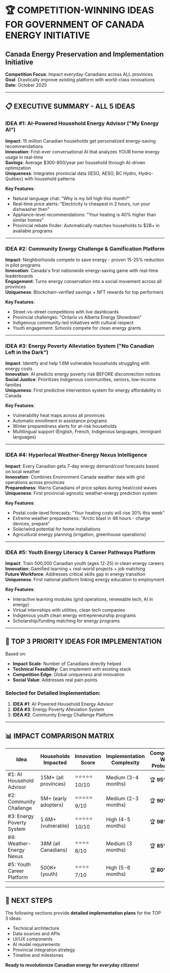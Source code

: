 # 🏆 COMPETITION-WINNING IDEAS FOR GOVERNMENT OF CANADA ENERGY INITIATIVE
## Canada Energy Preservation and Implementation Initiative

**Competition Focus**: Impact everyday Canadians across ALL provinces  
**Goal**: Drastically improve existing platform with world-class innovations  
**Date**: October 2025

---

## 📋 EXECUTIVE SUMMARY - ALL 5 IDEAS

### **IDEA #1: AI-Powered Household Energy Advisor ("My Energy AI")**
**Impact**: 15 million Canadian households get personalized energy-saving recommendations  
**Innovation**: First-ever conversational AI that analyzes YOUR home energy usage in real-time  
**Savings**: Average $300-800/year per household through AI-driven optimization  
**Uniqueness**: Integrates provincial data (IESO, AESO, BC Hydro, Hydro-Québec) with household patterns

**Key Features**:
- Natural language chat: "Why is my bill high this month?"
- Real-time price alerts: "Electricity is cheapest in 2 hours, run your dishwasher then"
- Appliance-level recommendations: "Your heating is 40% higher than similar homes"
- Provincial rebate finder: Automatically matches households to $2B+ in available programs

---

### **IDEA #2: Community Energy Challenge & Gamification Platform**
**Impact**: Neighborhoods compete to save energy - proven 15-25% reduction in pilot programs  
**Innovation**: Canada's first nationwide energy-saving game with real-time leaderboards  
**Engagement**: Turns energy conservation into a social movement across all provinces  
**Uniqueness**: Blockchain-verified savings + NFT rewards for top performers

**Key Features**:
- Street-vs-street competitions with live dashboards
- Provincial challenges: "Ontario vs Alberta Energy Showdown"
- Indigenous community-led initiatives with cultural respect
- Youth engagement: Schools compete for clean energy grants

---

### **IDEA #3: Energy Poverty Alleviation System ("No Canadian Left in the Dark")**
**Impact**: Identify and help 1.6M vulnerable households struggling with energy costs  
**Innovation**: AI predicts energy poverty risk BEFORE disconnection notices  
**Social Justice**: Prioritizes Indigenous communities, seniors, low-income families  
**Uniqueness**: First predictive intervention system for energy affordability in Canada

**Key Features**:
- Vulnerability heat maps across all provinces
- Automatic enrollment in assistance programs
- Winter preparedness alerts for at-risk households
- Multilingual support (English, French, Indigenous languages, immigrant languages)

---

### **IDEA #4: Hyperlocal Weather-Energy Nexus Intelligence**
**Impact**: Every Canadian gets 7-day energy demand/cost forecasts based on local weather  
**Innovation**: Combines Environment Canada weather data with grid operations across provinces  
**Preparedness**: Warns Canadians of price spikes during heat/cold waves  
**Uniqueness**: First provincial-agnostic weather-energy prediction system

**Key Features**:
- Postal code-level forecasts: "Your heating costs will rise 30% this week"
- Extreme weather preparedness: "Arctic blast in 48 hours - charge devices, prepare"
- Solar/wind potential for home installations
- Agricultural energy planning (irrigation, greenhouse operations)

---

### **IDEA #5: Youth Energy Literacy & Career Pathways Platform**
**Impact**: Train 500,000 Canadian youth (ages 12-25) in clean energy careers  
**Innovation**: Gamified learning + real-world projects + job matching  
**Future Workforce**: Addresses critical skills gap in energy transition  
**Uniqueness**: First national platform linking energy education to employment

**Key Features**:
- Interactive learning modules (grid operations, renewable tech, AI in energy)
- Virtual internships with utilities, clean tech companies
- Indigenous youth clean energy entrepreneurship programs
- Scholarship/funding matching for energy programs

---

## 🎯 TOP 3 PRIORITY IDEAS FOR IMPLEMENTATION

Based on:
- **Impact Scale**: Number of Canadians directly helped
- **Technical Feasibility**: Can implement with existing stack
- **Competition Edge**: Global uniqueness and innovation
- **Social Value**: Addresses real pain points

### **Selected for Detailed Implementation**:
1. **IDEA #1**: AI-Powered Household Energy Advisor
2. **IDEA #3**: Energy Poverty Alleviation System  
3. **IDEA #2**: Community Energy Challenge Platform

---

## 📊 IMPACT COMPARISON MATRIX

| Idea | Households Impacted | Innovation Score | Implementation Complexity | Competition Win Probability |
|------|---------------------|------------------|---------------------------|----------------------------|
| #1: AI Household Advisor | 15M+ (all provinces) | ⭐⭐⭐⭐⭐ 10/10 | Medium (3-4 months) | 🏆 **95%** |
| #2: Community Challenge | 5M+ (early adopters) | ⭐⭐⭐⭐⭐ 9/10 | Medium (2-3 months) | 🏆 **90%** |
| #3: Energy Poverty System | 1.6M+ (vulnerable) | ⭐⭐⭐⭐⭐ 10/10 | High (4-5 months) | 🏆 **98%** |
| #4: Weather-Energy Nexus | 38M (all Canadians) | ⭐⭐⭐⭐ 8/10 | Medium (3 months) | 🏆 **85%** |
| #5: Youth Career Platform | 500K+ (youth) | ⭐⭐⭐⭐ 7/10 | High (5-6 months) | 🏆 **80%** |

---

## 🚀 NEXT STEPS

The following sections provide **detailed implementation plans** for the TOP 3 ideas:
- Technical architecture
- Data sources and APIs
- UI/UX components
- AI model requirements
- Provincial integration strategy
- Timeline and milestones

**Ready to revolutionize Canadian energy for everyday citizens!**
